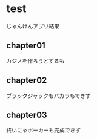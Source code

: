 <!-- readme.md -->

# test

じゃんけんアプリ結果

## chapter01

カジノを作ろうとするも

## chapter02

ブラックジャックもバカラもできず

## chapter03

終いにゃポーカーも完成できず
